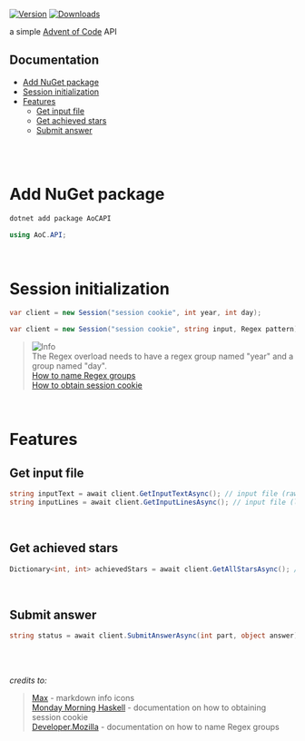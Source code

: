 [![Version](https://img.shields.io/nuget/v/AoCAPI)](https://www.nuget.org/packages/AoCAPI)
[![Downloads](https://img.shields.io/nuget/dt/AoCAPI)](https://www.nuget.org/packages/AoCAPI)

a simple [Advent of Code](https://adventofcode.com) API

## Documentation

- [Add NuGet package](#add-nuget-package)
- [Session initialization](#session-initialization)
- [Features](#features)
    - [Get input file](#get-input-file)
    - [Get achieved stars](#get-achieved-stars)
    - [Submit answer](#submit-answer)

<br><br>

# Add NuGet package

```bash
dotnet add package AoCAPI
```

```csharp
using AoC.API;
```

<br>

# Session initialization

```csharp
var client = new Session("session cookie", int year, int day);
```

```csharp
var client = new Session("session cookie", string input, Regex pattern);
```

> <picture>
>   <source media="(prefers-color-scheme: dark)" srcset="https://github.com/Mqxx/GitHub-Markdown/blob/main/blockquotes/badge/dark-theme/info.svg">
>   <img alt="Info" src="https://github.com/Mqxx/GitHub-Markdown/blob/main/blockquotes/badge/dark-theme/Info">
> </picture><br>
> The Regex overload needs to have a regex group named "year" and a group named "day".
> <br> <a href="https://developer.mozilla.org/en-US/docs/Web/JavaScript/Reference/Regular_expressions/Named_capturing_group">How to name Regex groups</a>
> <br> <a href="https://mmhaskell.com/blog/2023/1/30/advent-of-code-fetching-puzzle-input-using-the-api#authentication">How to obtain session cookie</a>

<br>

# Features

## Get input file

```csharp
string inputText = await client.GetInputTextAsync(); // input file (raw text)
string inputLines = await client.GetInputLinesAsync(); // input file (lines array)
```

<br>

## Get achieved stars

```csharp
Dictionary<int, int> achievedStars = await client.GetAllStarsAsync(); // all user's achieved stars (key = year, value = stars)
```

<br>

## Submit answer

```csharp
string status = await client.SubmitAnswerAsync(int part, object answer); // submits answer to initialized year and day, returns "True" or "False" or "on cooldown: {cooldown}"
```

<br><br>

*credits to:*
> [Max](https://github.com/Mqxx) - markdown info icons <br>
> [Monday Morning Haskell](https://mmhaskell.com/) - documentation on how to obtaining session cookie <br>
> [Developer.Mozilla](https://developer.mozilla.org) - documentation on how to name Regex groups
